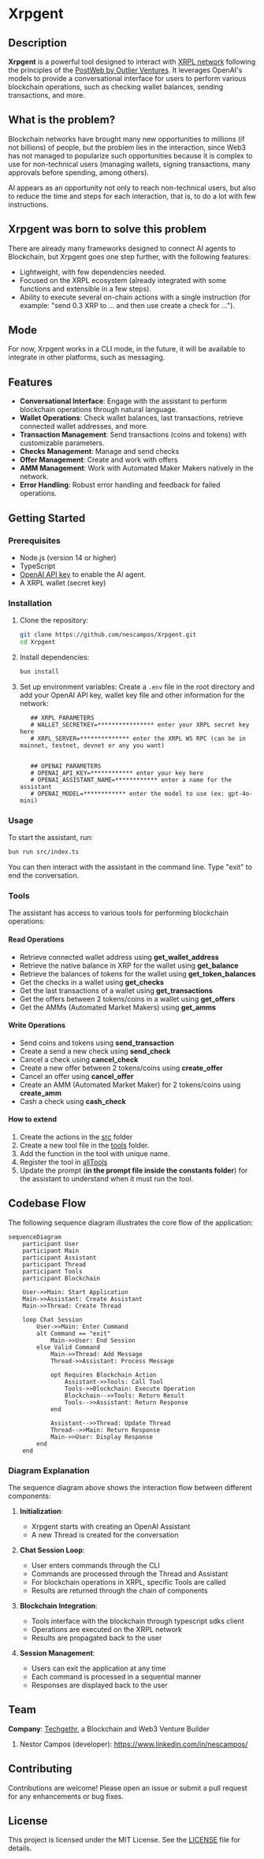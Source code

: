 # Xrpgent

## Description

**Xrpgent** is a powerful tool designed to interact with [XRPL network](https://xrpl.org/) following the principles of the [PostWeb by Outlier Ventures](http://postweb.io/). It leverages OpenAI's models to provide a conversational interface for users to perform various blockchain operations, such as checking wallet balances, sending transactions, and more. 

## What is the problem?
Blockchain networks have brought many new opportunities to millions (if not billions) of people, but the problem lies in the interaction, since Web3 has not managed to popularize such opportunities because it is complex to use for non-technical users (managing wallets, signing transactions, many approvals before spending, among others).

AI appears as an opportunity not only to reach non-technical users, but also to reduce the time and steps for each interaction, that is, to do a lot with few instructions.

## Xrpgent was born to solve this problem
There are already many frameworks designed to connect AI agents to Blockchain, but Xrpgent goes one step further, with the following features:
- Lightweight, with few dependencies needed.
- Focused on the XRPL ecosystem (already integrated with some functions and extensible in a few steps).
- Ability to execute several on-chain actions with a single instruction (for example: "send 0.3 XRP to ... and then use create a check for ...").

## Mode
For now, Xrpgent works in a CLI mode, in the future, it will be available to integrate in other platforms, such as messaging.


## Features

- **Conversational Interface**: Engage with the assistant to perform blockchain operations through natural language.
- **Wallet Operations**: Check wallet balances, last transactions, retrieve connected wallet addresses, and more.
- **Transaction Management**: Send transactions (coins and tokens) with customizable parameters.
- **Checks Management**: Manage and send checks
- **Offer Management**: Create and work with offers
- **AMM Management**: Work with Automated Maker Makers natively in the network.
- **Error Handling**: Robust error handling and feedback for failed operations.

## Getting Started

### Prerequisites

- Node.js (version 14 or higher)
- TypeScript
- [OpenAI API key](https://platform.openai.com/) to enable the AI agent.
- A XRPL wallet (secret key)

### Installation

1. Clone the repository:

   ```bash
   git clone https://github.com/nescampos/Xrpgent.git
   cd Xrpgent
   ```

2. Install dependencies:

   ```bash
   bun install
   ```

3. Set up environment variables:
   Create a `.env` file in the root directory and add your OpenAI API key, wallet key file and other information for the network:
   ```plaintext
      ## XRPL PARAMETERS
      # WALLET_SECRETKEY=**************** enter your XRPL secret key here
      # XRPL_SERVER=************** enter the XRPL WS RPC (can be in mainnet, testnet, devnet or any you want)


      ## OPENAI PARAMETERS
      # OPENAI_API_KEY=************ enter your key here
      # OPENAI_ASSISTANT_NAME=************ enter a name for the assistant
      # OPENAI_MODEL=************ enter the model to use (ex: gpt-4o-mini)
   ```

### Usage

To start the assistant, run:

```bash
bun run src/index.ts
```

You can then interact with the assistant in the command line. Type "exit" to end the conversation.

### Tools

The assistant has access to various tools for performing blockchain operations:

#### Read Operations
- Retrieve connected wallet address using **get_wallet_address**
- Retrieve the native balance in XRP for the wallet using **get_balance**
- Retrieve the balances of tokens for the wallet using **get_token_balances**
- Get the checks in a wallet using **get_checks**
- Get the last transactions of a wallet using **get_transactions**
- Get the offers between 2 tokens/coins in a wallet using **get_offers**
- Get the AMMs (Automated Market Makers) using **get_amms**


#### Write Operations
- Send coins and tokens using **send_transaction**
- Create a send a new check using **send_check**
- Cancel a check using **cancel_check**
- Create a new offer between 2 tokens/coins using **create_offer**
- Cancel an offer using **cancel_offer**
- Create an AMM (Automated Market Maker) for 2 tokens/coins using **create_amm**
- Cash a check using **cash_check**

#### How to extend

1. Create the actions in the [src](./src/) folder
2. Create a new tool file in the [tools](./tools/) folder.
3. Add the function in the tool with unique name.
4. Register the tool in [allTools](./tools/allTools.ts)
5. Update the prompt (**in the prompt file inside the constants folder**) for the assistant to understand when it must run the tool.


## Codebase Flow

The following sequence diagram illustrates the core flow of the application:

```mermaid
sequenceDiagram
    participant User
    participant Main
    participant Assistant
    participant Thread
    participant Tools
    participant Blockchain

    User->>Main: Start Application
    Main->>Assistant: Create Assistant
    Main->>Thread: Create Thread
    
    loop Chat Session
        User->>Main: Enter Command
        alt Command == "exit"
            Main->>User: End Session
        else Valid Command
            Main->>Thread: Add Message
            Thread->>Assistant: Process Message
            
            opt Requires Blockchain Action
                Assistant->>Tools: Call Tool
                Tools->>Blockchain: Execute Operation
                Blockchain-->>Tools: Return Result
                Tools-->>Assistant: Return Response
            end
            
            Assistant-->>Thread: Update Thread
            Thread-->>Main: Return Response
            Main->>User: Display Response
        end
    end
```

### Diagram Explanation

The sequence diagram above shows the interaction flow between different components:

1. **Initialization**:
   - Xrpgent starts with creating an OpenAI Assistant
   - A new Thread is created for the conversation

2. **Chat Session Loop**:
   - User enters commands through the CLI
   - Commands are processed through the Thread and Assistant
   - For blockchain operations in XRPL, specific Tools are called
   - Results are returned through the chain of components

3. **Blockchain Integration**:
   - Tools interface with the blockchain through typescript sdks client
   - Operations are executed on the XRPL network
   - Results are propagated back to the user

4. **Session Management**:
   - Users can exit the application at any time
   - Each command is processed in a sequential manner
   - Responses are displayed back to the user


## Team

**Company**: [Techgethr](https://www.techgethr.com/), a Blockchain and Web3 Venture Builder

1. Nestor Campos (developer): https://www.linkedin.com/in/nescampos/


## Contributing

Contributions are welcome! Please open an issue or submit a pull request for any enhancements or bug fixes.

## License

This project is licensed under the MIT License. See the [LICENSE](LICENSE) file for details.
